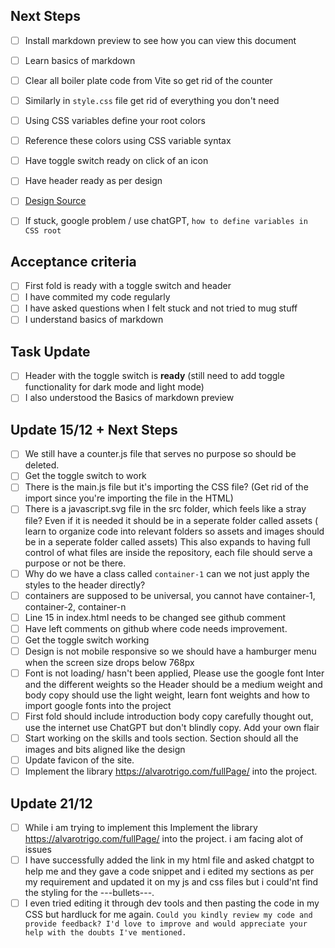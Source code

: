 ## Next Steps

- [ ] Install markdown preview to see how you can view this document
- [ ] Learn basics of markdown
- [ ] Clear all boiler plate code from Vite so get rid of the counter
- [ ] Similarly in `style.css` file get rid of everything you don't need
- [ ] Using CSS variables define your root colors
- [ ] Reference these colors using CSS variable syntax
- [ ] Have toggle switch ready on click of an icon
- [ ] Have header ready as per design
- [ ] [Design Source](https://quizzical-tereshkova-4ea12e.netlify.app/)
- [ ] If stuck, google problem / use chatGPT, `how to define variables in CSS root`


## Acceptance criteria
- [ ] First fold is ready with a toggle switch and header
- [ ] I have commited my code regularly
- [ ] I have asked questions when I felt stuck and not tried to mug stuff
- [ ] I understand basics of markdown

## Task Update 
- [ ] Header with the toggle switch is **ready** (still need to add toggle functionality for dark mode and light mode)
- [ ] I also understood the Basics of markdown preview

## Update 15/12 + Next Steps
- [ ] We still have a counter.js file that serves no purpose so should be deleted.
- [ ] Get the toggle switch to work 
- [ ] There is the main.js file but it's importing the CSS file? (Get rid of the import since you're importing the file in the HTML) 
- [ ] There is a javascript.svg file in the src folder, which feels like a stray file? Even if it is needed it should be in a seperate folder called assets ( learn to organize code into relevant folders so assets and images should be in a seperate folder called assets) This also expands to having full control of what files are inside the repository, each file should serve a purpose or not be there. 
- [ ] Why do we have a class called `container-1` can we not just apply the styles to the header directly?
- [ ] containers are supposed to be universal, you cannot have container-1, container-2, container-n
- [ ] Line 15 in index.html needs to be changed see github comment
- [ ] Have left comments on github where code needs improvement.
- [ ] Get the toggle switch working
- [ ] Design is not mobile responsive so we should have a hamburger menu when the screen size drops below 768px
- [ ] Font is not loading/ hasn't been applied, Please use the google font Inter and the different weights so the Header should be a medium weight and body copy should use the light weight, learn font weights and how to import google fonts into the project
- [ ] First fold should include introduction body copy carefully thought out, use the internet use ChatGPT but don't blindly copy. Add your own flair
- [ ] Start working on the skills and tools section. Section should all the images and bits aligned like the design
- [ ] Update favicon of the site. 
- [ ] Implement the library https://alvarotrigo.com/fullPage/ into the project.
## Update 21/12
  - [ ]  While i am trying to implement this
  Implement the library https://alvarotrigo.com/fullPage/ into the project. 
  i am facing alot of issues 
- [ ] I have successfully added the link in my html file and asked chatgpt to help me and they gave a code snippet and i edited my sections as per my requirement and updated it on my js and css files but i could'nt find the styling for the ---bullets---.
- [ ] I even tried editing it through dev tools and then pasting the code in my CSS but hardluck for me again.
`Could you kindly review my code and provide feedback? I'd love to improve and would appreciate your help with the doubts I've mentioned.`
